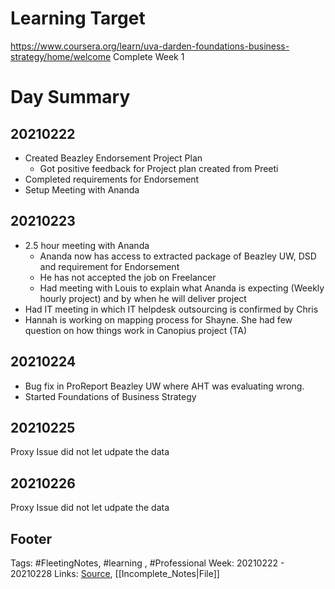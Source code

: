 # Learning Target
https://www.coursera.org/learn/uva-darden-foundations-business-strategy/home/welcome
Complete Week 1 

# Day Summary
## 20210222
- Created Beazley Endorsement Project Plan
	- Got positive feedback for Project plan created from Preeti
- Completed requirements for Endorsement 
- Setup Meeting with Ananda

## 20210223
- 2.5 hour meeting with Ananda
	- Ananda now has access to extracted package of Beazley UW, DSD and requirement for Endorsement
	- He has not accepted the job on Freelancer
	- Had meeting with Louis to explain what Ananda is expecting (Weekly hourly project) and by when he will deliver project
- Had IT meeting in which IT helpdesk outsourcing is confirmed by Chris
- Hannah is working on mapping process for Shayne. She had few question on how things work in Canopius project (TA)


## 20210224
- Bug fix in ProReport Beazley UW where AHT was evaluating wrong.
- Started Foundations of Business Strategy

## 20210225
Proxy Issue did not let udpate the data

## 20210226
Proxy Issue did not let udpate the data

## Footer

Tags: #FleetingNotes, #learning , #Professional
Week: 20210222 - 20210228
Links: 
[Source](template.md), [[Incomplete_Notes|File]]

<!--
Comment - 
-->
<!--stackedit_data:
eyJoaXN0b3J5IjpbLTEyODc1ODYzNTcsLTg1OTMyMDQ5MSwxMT
gyMDMzODI5LC0xMDAzMDg4MzQ4LC0yMzY1Njk2MjksNzk1MDc1
MDk5XX0=
-->
